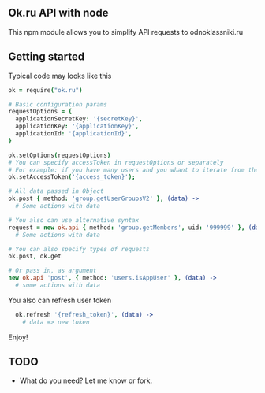 ## Ok.ru API with node

This npm module allows you to simplify API requests to odnoklassniki.ru
## Getting started

Typical code may looks like this

```coffeescript
ok = require("ok.ru")

# Basic configuration params
requestOptions = {
  applicationSecretKey: '{secretKey}',
  applicationKey: '{applicationKey}',
  applicationId: '{applicationId}',
}

ok.setOptions(requestOptions)
# You can specify accessToken in requestOptions or separately
# For example: if you have many users and you whant to iterate from them
ok.setAccessToken('{access_token}');

# All data passed in Object
ok.post { method: 'group.getUserGroupsV2' }, (data) ->
  # Some actions with data

# You also can use alternative syntax
request = new ok.api { method: 'group.getMembers', uid: '999999' }, (data) ->
  # Some actions with data

# You can also specify types of requests
ok.post, ok.get

# Or pass in, as argument
new ok.api 'post', { method: 'users.isAppUser' }, (data) ->
  # some actions with data

```

You also can refresh user token
```coffeescript
  ok.refresh '{refresh_token}', (data) ->
    # data => new token
```

Enjoy!


TODO
----
* What do you need? Let me know or fork.
